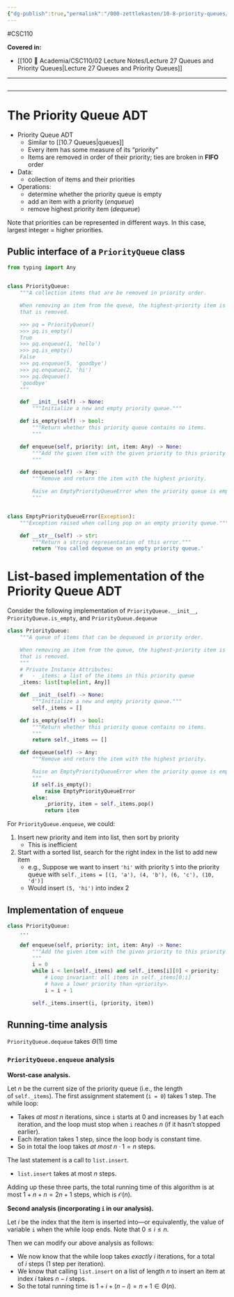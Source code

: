 ```yaml
---
{"dg-publish":true,"permalink":"/000-zettlekasten/10-8-priority-queues/","created":"2023-12-05T19:49:16.358-05:00","updated":"2023-12-05T20:40:42.242-05:00"}
---
```


#CSC110

**Covered in:**
- [[100 📒 Academia/CSC110/02 Lecture Notes/Lecture 27 Queues and Priority Queues\|Lecture 27 Queues and Priority Queues]]
---
```table-of-contents
```
---
# The Priority Queue ADT

- Priority Queue ADT
	- Similar to [[10.7 Queues|queues]]
	- Every item has some measure of its “priority”
	- Items are removed in order of their priority; ties are broken in **FIFO** order
- Data:
	- collection of items and their priorities
- Operations:
	- determine whether the priority queue is empty
	- add an item with a priority (*enqueue*)
	- remove highest priority item (*dequeue*)

Note that priorities can be represented in different ways. In this case, largest integer = higher priorities.

## Public interface of a `PriorityQueue` class

```python
from typing import Any


class PriorityQueue:
    """A collection items that are be removed in priority order.

    When removing an item from the queue, the highest-priority item is the one
    that is removed.

    >>> pq = PriorityQueue()
    >>> pq.is_empty()
    True
    >>> pq.enqueue(1, 'hello')
    >>> pq.is_empty()
    False
    >>> pq.enqueue(5, 'goodbye')
    >>> pq.enqueue(2, 'hi')
    >>> pq.dequeue()
    'goodbye'
    """

    def __init__(self) -> None:
        """Initialize a new and empty priority queue."""

    def is_empty(self) -> bool:
        """Return whether this priority queue contains no items.
        """

    def enqueue(self, priority: int, item: Any) -> None:
        """Add the given item with the given priority to this priority queue.
        """

    def dequeue(self) -> Any:
        """Remove and return the item with the highest priority.

        Raise an EmptyPriorityQueueError when the priority queue is empty.
        """


class EmptyPriorityQueueError(Exception):
    """Exception raised when calling pop on an empty priority queue."""

    def __str__(self) -> str:
        """Return a string representation of this error."""
        return 'You called dequeue on an empty priority queue.'
```

# List-based implementation of the Priority Queue ADT

Consider the following implementation of `PriorityQueue.__init__`, `PriorityQueue.is_empty`, and `PriorityQueue.dequeue`

```python
class PriorityQueue:
    """A queue of items that can be dequeued in priority order.

    When removing an item from the queue, the highest-priority item is the one
    that is removed.
    """
    # Private Instance Attributes:
    #   - _items: a list of the items in this priority queue
    _items: list[tuple[int, Any]]

    def __init__(self) -> None:
        """Initialize a new and empty priority queue."""
        self._items = []

    def is_empty(self) -> bool:
        """Return whether this priority queue contains no items.
        """
        return self._items == []

    def dequeue(self) -> Any:
        """Remove and return the item with the highest priority.

        Raise an EmptyPriorityQueueError when the priority queue is empty.
        """
        if self.is_empty():
            raise EmptyPriorityQueueError
        else:
            _priority, item = self._items.pop()
            return item
```

For `PriorityQueue.enqueue`, we could:
1. Insert new priority and item into list, then sort by priority
	- This is inefficient
2. Start with a sorted list, search for the right index in the list to add new item
	- e.g., Suppose we want to insert `'hi'` with priority `5` into the priority queue with `self._items = [(1, 'a'), (4, 'b'), (6, 'c'), (10, 'd')]`
	- Would insert `(5, 'hi')` into index 2

## Implementation of `enqueue`

```python
class PriorityQueue:
    ...

    def enqueue(self, priority: int, item: Any) -> None:
        """Add the given item with the given priority to this priority queue.
        """
        i = 0
        while i < len(self._items) and self._items[i][0] < priority:
            # Loop invariant: all items in self._items[0:i]
            # have a lower priority than <priority>.
            i = i + 1

        self._items.insert(i, (priority, item))
```

## Running-time analysis

`PriorityQueue.dequeue` takes $\Theta (1)$ time

### `PriorityQueue.enqueue` analysis

**Worst-case analysis.**

Let $n$ be the current size of the priority queue (i.e., the length of `self._items`).
The first assignment statement (`i = 0`) takes 1 step.
The while loop:
- Takes _at most_ $n$ iterations, since `i` starts at 0 and increases by 1 at each iteration, and the loop must stop when `i` reaches $n$ (if it hasn’t stopped earlier).
- Each iteration takes 1 step, since the loop body is constant time.
- So in total the loop takes _at most_ $n \cdot 1 = n$ steps.

The last statement is a call to `list.insert`.
- `list.insert` takes at most $n$ steps.

Adding up these three parts, the total running time of this algorithm is at most $1 + n + n = 2n + 1$ steps, which is $\mathcal{O} (n)$.

**Second analysis (incorporating `i` in our analysis).**

Let $i$ be the index that the item is inserted into—or equivalently, the value of variable `i` when the while loop ends. Note that $0 \le i \le n$.

Then we can modify our above analysis as follows:

- We now know that the while loop takes _exactly_ $i$ iterations, for a total of $i$ steps (1 step per iteration).
- We know that calling `list.insert` on a list of length $n$ to insert an item at index $i$ takes $n-i$ steps.
- So the total running time is $1 + i + (n - i) = n + 1 \in \Theta (n)$.